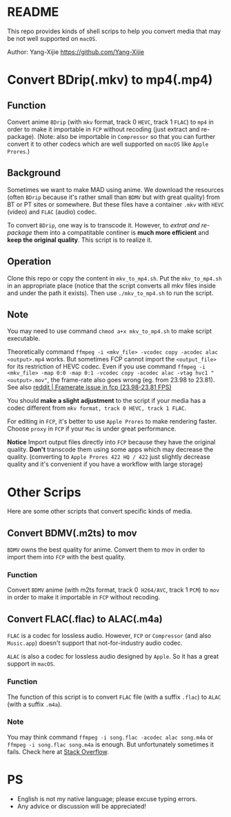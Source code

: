 # README
This repo provides kinds of shell scrips to help you convert media that may be not well supported on `macOS`.

Author: Yang-Xijie <https://github.com/Yang-Xijie>

# Convert BDrip(.mkv) to mp4(.mp4)
## Function
Convert anime `BDrip` (with `mkv` format, track 0 `HEVC`, track 1 `FLAC`) to `mp4` in order to make it importable in `FCP` without recoding (just extract and re-package). (Note: also be importable in `Compressor` so that you can further convert it to other codecs which are well supported on `macOS` like `Apple Prores`.)

## Background
Sometimes we want to make MAD using anime. We download the resources (often `BDrip` because it's rather small than `BDMV` but with great quality) from BT or PT sites or somewhere. But these files have a container `.mkv` with `HEVC` (video) and `FLAC` (audio) codec.

To convert `BDrip`, one way is to transcode it. However, to *extrat and re-package* them into a compatitable continer is **much more efficient** and **keep the original quality**. This script is to realize it.

## Operation
Clone this repo or copy the content in `mkv_to_mp4.sh`. Put the `mkv_to_mp4.sh` in an appropriate place (notice that the script converts all mkv files inside and under the path it exists). Then use `./mkv_to_mp4.sh` to run the script.

## Note 
You may need to use command `chmod a+x mkv_to_mp4.sh` to make script executable.

Theoretically command `ffmpeg -i <mkv_file> -vcodec copy -acodec alac <output>.mp4` works. But sometimes FCP cannot import the `<output_file>` for its restriction of HEVC codec. Even if you use command `ffmpeg -i <mkv_file> -map 0:0 -map 0:1 -vcodec copy -acodec alac -vtag hvc1 "<output>.mov"`, the frame-rate also goes wrong (eg. from 23.98 to 23.81). See also [reddit | Framerate issue in fcp (23.98-23.81 FPS)](https://www.reddit.com/r/ffmpeg/comments/dm5z04/framerate_issue_in_fcp_23982381_fps/)

You should **make a slight adjustment** to the script if your media has a codec different from `mkv format, track 0 HEVC, track 1 FLAC`.

For editing in `FCP`, it's better to use `Apple Prores` to make rendering faster. Choose `proxy` in `FCP` if your `Mac` is under great performance. 

**Notice** Import output files directly into `FCP` because they have the original quality. **Don't** transcode them using some apps which may decrease the quality. (converting to `Apple Prores 422 HQ / 422` just slightly decrease quality and it's convenient if you have a workflow with large storage)

# Other Scrips
Here are some other scripts that convert specific kinds of media.

## Convert BDMV(.m2ts) to mov
`BDMV` owns the best quality for anime. Convert them to mov in order to import them into `FCP` with the best quality.

### Function
Convert `BDMV` anime (with m2ts format, track 0` H264/AVC`, track 1 `PCM`) to `mov` in order to make it importable in `FCP` without recoding.

## Convert FLAC(.flac) to ALAC(.m4a)
`FLAC` is a codec for lossless audio. However, `FCP` or `Compressor` (and also `Music.app`) doesn't support that not-for-industry audio codec.

`ALAC` is also a codec for lossless audio designed by `Apple`. So it has a great support in `macOS`.

### Function
The function of this script is to convert `FLAC` file (with a suffix `.flac`) to `ALAC` (with a suffix `.m4a`).

### Note
You may think command `ffmpeg -i song.flac -acodec alac song.m4a` or `ffmpeg -i song.flac song.m4a` is enough. But unfortunately sometimes it fails. Check here at [Stack Overflow](https://stackoverflow.com/questions/55429909/could-not-find-tag-for-codec-h264-in-stream-0-codec-ffmpeg-flac-to-alac-conver).

# PS
* English is not my native language; please excuse typing errors. 
* Any advice or discussion will be appreciated!